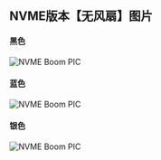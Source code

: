## NVME版本【无风扇】图片

#### 黑色
![NVME Boom PIC][3]
#### 蓝色
![NVME Boom PIC][4]
#### 银色
![NVME Boom PIC][5]

 [3]: https://tttemp.oss-cn-shanghai.aliyuncs.com/r86s-site/new_pic/R86S-LITE-NF-BLACK.jpg
 [4]: https://tttemp.oss-cn-shanghai.aliyuncs.com/r86s-site/new_pic/R86S-LITE-NF-BLUE.jpg
 [5]: https://tttemp.oss-cn-shanghai.aliyuncs.com/r86s-site/new_pic/R86S-LITE-NF-SILVERY.jpg
